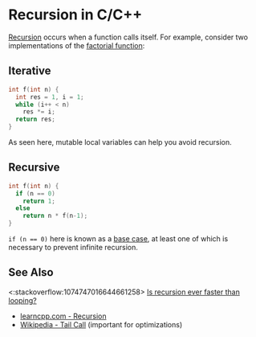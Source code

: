 # Recursion in C/C++

[Recursion](<https://en.wikipedia.org/wiki/Recursion_(computer_science)>) occurs when a function calls itself. For
example, consider two implementations of the [factorial function](https://en.wikipedia.org/wiki/Factorial):

<!-- inline -->

## Iterative

```c
int f(int n) {
  int res = 1, i = 1;
  while (i++ < n)
    res *= i;
  return res;
}
```

As seen here, mutable local variables can help you avoid recursion.

<!-- inline -->

## Recursive

```c
int f(int n) {
  if (n == 0)
    return 1;
  else
    return n * f(n-1);
}
```

`if (n == 0)` here is known as a [base case](<https://en.wikipedia.org/wiki/Recursion_(computer_science)#Base_case>), at
least one of which is necessary to prevent infinite recursion.

## See Also

<:stackoverflow:1074747016644661258>
[Is recursion ever faster than looping?](https://stackoverflow.com/q/2651112/5740428)<br>

- [learncpp.com - Recursion](https://www.learncpp.com/cpp-tutorial/recursion)
- [Wikipedia - Tail Call](https://en.wikipedia.org/wiki/Tail_call) (important for optimizations)
